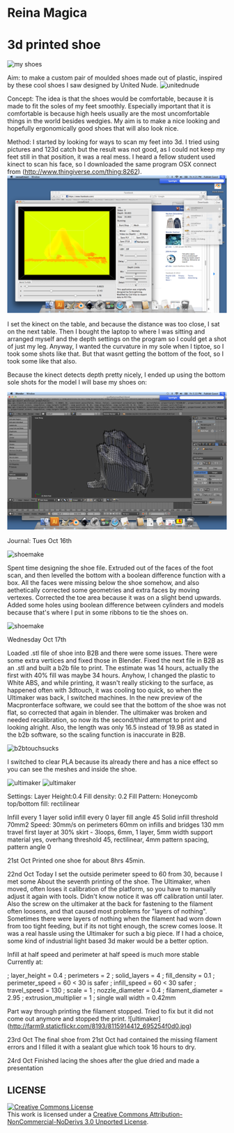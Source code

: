 # Reina Magica
# 3d printed shoe

![my shoes](http://s3images.coroflot.com/user_files/individual_files/436026_kWvmwEFBAHSPbRA2y9983V2EE.jpg)

Aim: to make a custom pair of moulded shoes made out of plastic, inspired by these cool shoes I saw designed by United Nude.
![unitednude](http://uk.dutchdesigninchina.com/wp-content/uploads/United-Nude-2-240x240.jpg)

Concept: 
The idea is that the shoes would be comfortable, because it is made to fit the soles of my feet smoothly.  Especially important that it is comfortable is because high heels usually are the most uncomfortable things in the world besides wedgies.  My aim is to make a nice looking and hopefully ergonomically good shoes that will also look nice.

Method:
I started by looking for ways to scan my feet into 3d.  I tried using pictures and 123d catch but the result was not good, as I could not keep my feet still in that position, it was a real mess.  I heard a fellow student used kinect to scan his face, so I downloaded the same program OSX connect from (http://www.thingiverse.com/thing:8262).
![kinect](https://github.com/DigitalFabricationStudio/Project_0.2/blob/master/reina.magica/shoes/screenshotkinect.png)

I set the kinect on the table, and because the distance was too close, I sat on the next table.  Then I bought the laptop to where I was sitting and arranged myself and the depth settings on the program so I could get a shot of just my leg.  Anyway, I wanted the curvature in my sole when I tiptoe, so I took some shots like that.  But that wasnt getting the bottom of the foot, so I took some like that also.

Because the kinect detects depth pretty nicely, I ended up using the bottom sole shots for the model I will base my shoes on:

![feet](https://github.com/DigitalFabricationStudio/Project_0.2/blob/master/reina.magica/shoes/screenshotfeet.png)

Journal:
Tues Oct 16th

![shoemake](https://www.dropbox.com/s/6djmtwziqbv3c3u/Screen%20shot%202012-10-16%20at%203.18.49%20PM.png)

Spent time designing the shoe file.  Extruded out of the faces of the foot scan, and then levelled the bottom with a boolean difference function with a box.  All the faces were missing below the shoe somehow, and also aethetically corrected some geometries and extra faces by moving vertexes.  Corrected the toe area because it was on a slight bend upwards.  Added some holes using boolean difference between cylinders and models because that's where I put in some ribbons to tie the shoes on.

![shoemake](https://www.dropbox.com/s/adhaf34va63823h/Screen%20shot%202012-10-16%20at%204.36.52%20PM.png)

Wednesday Oct 17th

Loaded .stl file of shoe into B2B and there were some issues.  There were some extra vertices and fixed those in Blender.  Fixed the next file in B2B as an .stl and built a b2b file to print.  The estimate was 14 hours, actually the first with 40% fill was maybe 34 hours.  Anyhow, I changed the plastic to White ABS, and while printing, it wasn't really sticking to the surface, as happened often with 3dtouch, it was cooling too quick, so when the Ultimaker was back, I switched machines. In the new preview of the Macpronterface software, we could see that the bottom of the shoe was not flat, so corrected that again in blender.  The ultimaker was broken and needed recalibration, so now its the second/third attempt to print and looking alright. Also, the length was only 16.5 instead of 19.98 as stated in the b2b software, so the scaling function is inaccurate in B2B. 


![b2btouchsucks](http://farm9.staticflickr.com/8193/8096917823_82ee505c57_z.jpg)

I switched to clear PLA because its already there and has a nice effect so you can see the meshes and inside the shoe.

![ultimaker](http://farm9.staticflickr.com/8193/8096917105_a7ae74c27c_z.jpg)
![ultimaker](http://farm9.staticflickr.com/8052/8097102107_83c081ebdf_c.jpg)


Settings:
Layer Height:0.4
Fill density: 0.2
Fill Pattern: Honeycomb
top/bottom fill: rectilinear

Infill every 1 layer
solid infill every 0 layer
fill angle 45
Solid infill threshold 70mm2
Speed: 30mm/s on perimeters
60mm on infills and bridges
130 mm travel
first layer at 30%
skirt  - 3loops, 6mm, 1 layer, 5mm width
support material yes, overhang threshold 45, rectilinear, 4mm pattern spacing, pattern angle 0


21st Oct
Printed one shoe for about 8hrs 45min.

22nd Oct
Today I set the outside perimeter speed to 60 from 30, because I met some
About the seventh printing of the shoe.  The Ultimaker, when moved, often loses it calibration of the platform, so you have to manually adjust it again with tools.  Didn't know notice it was off calibration until later.  Also the screw on the ultimaker at the back for fastening to the filament often loosens, and that caused most problems for "layers of nothing".  Sometimes there were layers of nothing when the filament had worn down from too tight feeding, but if its not tight enough, the screw comes loose.  It was a real hassle using the Ultimaker for such a big piece.  If I had a choice, some kind of industrial light based 3d maker would be a better option.  

Infill at half speed and perimeter at half speed is much more stable
Currently at:

; layer_height = 0.4
; perimeters = 2
; solid_layers = 4
; fill_density = 0.1
; perimeter_speed = 60 < 30 is safer
; infill_speed = 60   < 30 safer
; travel_speed = 130
; scale = 1
; nozzle_diameter = 0.4
; filament_diameter = 2.95
; extrusion_multiplier = 1
; single wall width = 0.42mm

Part way through printing the filament stopped.  Tried to fix but it did not come out anymore and stopped the print.
![ultimaker] (http://farm9.staticflickr.com/8193/8115914412_695254f0d0.jpg)

23rd Oct
The final shoe from 21st Oct had contained the missing filament errors and I filled it with a sealant glue which took 16 hours to dry.

24rd Oct
Finished lacing the shoes after the glue dried and made a presentation

## LICENSE
<a rel="license" href="http://creativecommons.org/licenses/by-nc-nd/3.0/deed.en_US"><img alt="Creative Commons License" style="border-width:0" src="http://i.creativecommons.org/l/by-nc-nd/3.0/88x31.png" /></a><br />This work is licensed under a <a rel="license" href="http://creativecommons.org/licenses/by-nc-nd/3.0/deed.en_US">Creative Commons Attribution-NonCommercial-NoDerivs 3.0 Unported License</a>.